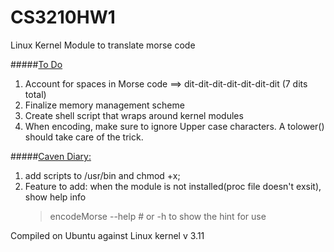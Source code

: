 CS3210HW1
=========

Linux Kernel Module to translate morse code

#####<u>To Do</u>
1. Account for spaces in Morse code ==> dit-dit-dit-dit-dit-dit-dit (7 dits total)
2. Finalize memory management scheme
3. Create shell script that wraps around kernel modules
4. When encoding, make sure to ignore Upper case characters. A tolower() should take care of the trick.


#####<u>Caven Diary:</u>

1. add scripts to /usr/bin and chmod +x; 
2. Feature to add: 
	when the module is not installed(proc file doesn't exsit), show help info
	>encodeMorse --help # or -h to show the hint for use


Compiled on Ubuntu against Linux kernel v 3.11

